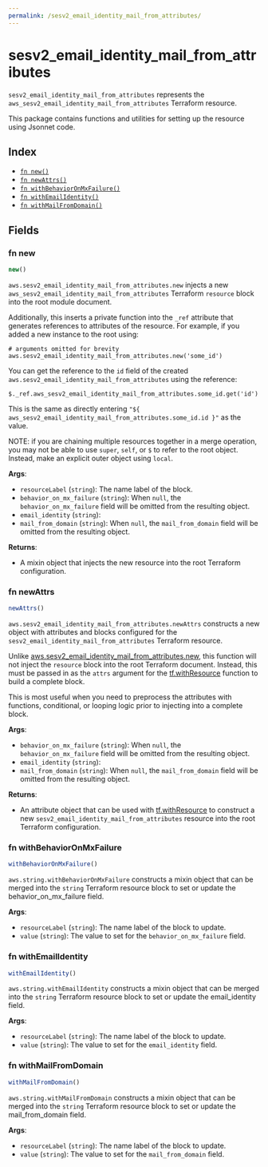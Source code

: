 ```yaml
---
permalink: /sesv2_email_identity_mail_from_attributes/
---
```


# sesv2_email_identity_mail_from_attributes

`sesv2_email_identity_mail_from_attributes` represents the `aws_sesv2_email_identity_mail_from_attributes` Terraform resource.



This package contains functions and utilities for setting up the resource using Jsonnet code.


## Index

* [`fn new()`](#fn-new)
* [`fn newAttrs()`](#fn-newattrs)
* [`fn withBehaviorOnMxFailure()`](#fn-withbehavioronmxfailure)
* [`fn withEmailIdentity()`](#fn-withemailidentity)
* [`fn withMailFromDomain()`](#fn-withmailfromdomain)

## Fields

### fn new

```ts
new()
```


`aws.sesv2_email_identity_mail_from_attributes.new` injects a new `aws_sesv2_email_identity_mail_from_attributes` Terraform `resource`
block into the root module document.

Additionally, this inserts a private function into the `_ref` attribute that generates references to attributes of the
resource. For example, if you added a new instance to the root using:

    # arguments omitted for brevity
    aws.sesv2_email_identity_mail_from_attributes.new('some_id')

You can get the reference to the `id` field of the created `aws.sesv2_email_identity_mail_from_attributes` using the reference:

    $._ref.aws_sesv2_email_identity_mail_from_attributes.some_id.get('id')

This is the same as directly entering `"${ aws_sesv2_email_identity_mail_from_attributes.some_id.id }"` as the value.

NOTE: if you are chaining multiple resources together in a merge operation, you may not be able to use `super`, `self`,
or `$` to refer to the root object. Instead, make an explicit outer object using `local`.

**Args**:
  - `resourceLabel` (`string`): The name label of the block.
  - `behavior_on_mx_failure` (`string`):  When `null`, the `behavior_on_mx_failure` field will be omitted from the resulting object.
  - `email_identity` (`string`): 
  - `mail_from_domain` (`string`):  When `null`, the `mail_from_domain` field will be omitted from the resulting object.

**Returns**:
- A mixin object that injects the new resource into the root Terraform configuration.


### fn newAttrs

```ts
newAttrs()
```


`aws.sesv2_email_identity_mail_from_attributes.newAttrs` constructs a new object with attributes and blocks configured for the `sesv2_email_identity_mail_from_attributes`
Terraform resource.

Unlike [aws.sesv2_email_identity_mail_from_attributes.new](#fn-sesv2emailidentitymailfromattributesnew), this function will not inject the `resource`
block into the root Terraform document. Instead, this must be passed in as the `attrs` argument for the
[tf.withResource](https://github.com/tf-libsonnet/core/tree/main/docs#fn-withresource) function to build a complete block.

This is most useful when you need to preprocess the attributes with functions, conditional, or looping logic prior to
injecting into a complete block.

**Args**:
  - `behavior_on_mx_failure` (`string`):  When `null`, the `behavior_on_mx_failure` field will be omitted from the resulting object.
  - `email_identity` (`string`): 
  - `mail_from_domain` (`string`):  When `null`, the `mail_from_domain` field will be omitted from the resulting object.

**Returns**:
  - An attribute object that can be used with [tf.withResource](https://github.com/tf-libsonnet/core/tree/main/docs#fn-withresource) to construct a new `sesv2_email_identity_mail_from_attributes` resource into the root Terraform configuration.


### fn withBehaviorOnMxFailure

```ts
withBehaviorOnMxFailure()
```

`aws.string.withBehaviorOnMxFailure` constructs a mixin object that can be merged into the `string`
Terraform resource block to set or update the behavior_on_mx_failure field.



**Args**:
  - `resourceLabel` (`string`): The name label of the block to update.
  - `value` (`string`): The value to set for the `behavior_on_mx_failure` field.


### fn withEmailIdentity

```ts
withEmailIdentity()
```

`aws.string.withEmailIdentity` constructs a mixin object that can be merged into the `string`
Terraform resource block to set or update the email_identity field.



**Args**:
  - `resourceLabel` (`string`): The name label of the block to update.
  - `value` (`string`): The value to set for the `email_identity` field.


### fn withMailFromDomain

```ts
withMailFromDomain()
```

`aws.string.withMailFromDomain` constructs a mixin object that can be merged into the `string`
Terraform resource block to set or update the mail_from_domain field.



**Args**:
  - `resourceLabel` (`string`): The name label of the block to update.
  - `value` (`string`): The value to set for the `mail_from_domain` field.
